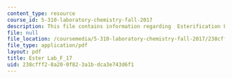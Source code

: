 ```yaml
---
content_type: resource
course_id: 5-310-laboratory-chemistry-fall-2017
description: This file contains information regarding  Esterification Lab.
file: null
file_location: /coursemedia/5-310-laboratory-chemistry-fall-2017/238cfff28a200f823a1bdca3e743d6f1_MIT5_310F17_Ester_Lab_F_17.pdf
file_type: application/pdf
layout: pdf
title: Ester Lab_F_17
uid: 238cfff2-8a20-0f82-3a1b-dca3e743d6f1
---
```

